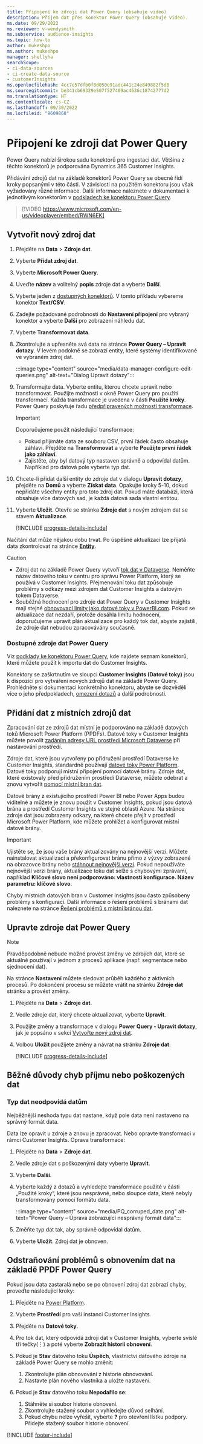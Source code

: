 ```yaml
---
title: Připojení ke zdroji dat Power Query (obsahuje video)
description: Příjem dat přes konektor Power Query (obsahuje video).
ms.date: 09/29/2022
ms.reviewer: v-wendysmith
ms.subservice: audience-insights
ms.topic: how-to
author: mukeshpo
ms.author: mukeshpo
manager: shellyha
searchScope:
- ci-data-sources
- ci-create-data-source
- customerInsights
ms.openlocfilehash: 4cc7e57dfb0f8d050e91adc441c24e849882f5d8
ms.sourcegitcommit: be341cb69329e507f527409ac4636c18742777d2
ms.translationtype: HT
ms.contentlocale: cs-CZ
ms.lasthandoff: 09/30/2022
ms.locfileid: "9609868"
---
```

# <a name="connect-to-a-power-query-data-source"></a>Připojení ke zdroji dat Power Query

Power Query nabízí širokou sadu konektorů pro ingestaci dat. Většina z těchto konektorů je podporována Dynamics 365 Customer Insights.

Přidávání zdrojů dat na základě konektorů Power Query se obecně řídí kroky popsanými v této části. V závislosti na použitém konektoru jsou však vyžadovány různé informace. Další informace naleznete v dokumentaci k jednotlivým konektorům v [podkladech ke konektoru Power Query](/power-query/connectors/).

> [!VIDEO https://www.microsoft.com/en-us/videoplayer/embed/RWN6EK]

## <a name="create-a-new-data-source"></a>Vytvořit nový zdroj dat

1. Přejděte na **Data** > **Zdroje dat**.

1. Vyberte **Přidat zdroj dat**.

1. Vyberte **Microsoft Power Query**.

1. Uveďte **název** a volitelný **popis** zdroje dat a vyberte **Další**.

1. Vyberte jeden z [dostupných konektorů](#available-power-query-data-sources). V tomto příkladu vybereme konektor **Text/CSV**.

1. Zadejte požadované podrobnosti do **Nastavení připojení** pro vybraný konektor a vyberte **Další** pro zobrazení náhledu dat.

1. Vyberte **Transformovat data**.

1. Zkontrolujte a upřesněte svá data na stránce **Power Query – Upravit dotazy**. V levém podokně se zobrazí entity, které systémy identifikované ve vybraném zdroj dat.

   :::image type="content" source="media/data-manager-configure-edit-queries.png" alt-text="Dialog Upravit dotazy":::

1. Transformujte data. Vyberte entitu, kterou chcete upravit nebo transformovat. Použijte možnosti v okně Power Query pro použití transformací. Každá transformace je uvedena v části **Použité kroky**. Power Query poskytuje řadu [předpřipravených možností transformace](/power-query/power-query-what-is-power-query#transformations).

   > [!IMPORTANT]
   > Doporučujeme použít následující transformace:
   >
   > - Pokud přijímáte data ze souboru CSV, první řádek často obsahuje záhlaví. Přejděte na **Transformovat** a vyberte **Použijte první řádek jako záhlaví**.
   > - Zajistěte, aby byl datový typ nastaven správně a odpovídal datům. Například pro datová pole vyberte typ dat.

1. Chcete-li přidat další entity do zdroje dat v dialogu **Upravit dotazy**, přejděte na **Domů** a vyberte **Získat data**. Opakujte kroky 5-10, dokud nepřidáte všechny entity pro toto zdroj dat. Pokud máte databázi, která obsahuje více datových sad, je každá datová sada vlastní entitou.

1. Vyberte **Uložit**. Otevře se stránka **Zdroje dat** s novým zdrojem dat se stavem **Aktualizace**.

   [!INCLUDE [progress-details-include](includes/progress-details-pane.md)]

Načítání dat může nějakou dobu trvat. Po úspěšné aktualizaci lze přijatá data zkontrolovat na stránce [**Entity**](entities.md).

> [!CAUTION]
>
> - Zdroj dat na základě Power Query vytvoří [tok dat v Dataverse](/power-query/dataflows/overview-dataflows-across-power-platform-dynamics-365). Neměňte název datového toku v centru pro správu Power Platform, který se používá v Customer Insights. Přejmenování toku dat způsobuje problémy s odkazy mezi zdrojem dat Customer Insights a datovým tokem Dataverse.
> - Souběžná hodnocení pro zdroje dat Power Query v Customer Insights mají stejné [obnovovací limity jako datové toky v PowerBI.com](/power-query/power-query-online-limits#refresh-limits). Pokud se aktualizace dat nezdaří, protože dosáhla limitu hodnocení, doporučujeme upravit plán aktualizace pro každý tok dat, abyste zajistili, že zdroje dat nebudou zpracovávány současně.

### <a name="available-power-query-data-sources"></a>Dostupné zdroje dat Power Query

Viz [podklady ke konektoru Power Query](/power-query/connectors/), kde najdete seznam konektorů, které můžete použít k importu dat do Customer Insights.

Konektory se zaškrtnutím ve sloupci **Customer Insights (Datové toky)** jsou k dispozici pro vytváření nových zdrojů dat na základě Power Query. Prohlédněte si dokumentaci konkrétního konektoru, abyste se dozvěděli více o jeho předpokladech, [omezení dotazů](/power-query/power-query-online-limits) a další podrobnosti.

## <a name="add-data-from-on-premises-data-sources"></a>Přidání dat z místních zdrojů dat

Zpracování dat ze zdrojů dat místní je podporováno na základě datových toků Microsoft Power Platform (PPDFs). Datové toky v Customer Insights můžete povolit [zadáním adresy URL prostředí Microsoft Dataverse](create-environment.md) při nastavování prostředí.

Zdroje dat, které jsou vytvořeny po přidružení prostředí Dataverse ke Customer Insights, standardně používají [datové toky Power Platform](/power-query/dataflows/overview-dataflows-across-power-platform-dynamics-365). Datové toky podporují místní připojení pomocí datové brány. Zdroje dat, které existovaly před přidružením prostředí Dataverse, můžete odebrat a znovu vytvořit [pomocí místní bran dat](/data-integration/gateway/service-gateway-app).

Datové brány z existujícího prostředí Power BI nebo Power Apps budou viditelné a můžete je znovu použít v Customer Insights, pokud jsou datová brána a prostředí Customer Insights ve stejné oblasti Azure. Na stránce zdroje dat jsou zobrazeny odkazy, na které chcete přejít v prostředí Microsoft Power Platform, kde můžete prohlížet a konfigurovat místní datové brány.

> [!IMPORTANT]
> Ujistěte se, že jsou vaše brány aktualizovány na nejnovější verzi. Můžete nainstalovat aktualizaci a překonfigurovat bránu přímo z výzvy zobrazené na obrazovce brány nebo [stáhnout nejnovější verzi](https://powerapps.microsoft.com/downloads/). Pokud nepoužíváte nejnovější verzi brány, aktualizace toku dat selže s chybovými zprávami, například **Klíčové slovo není podporováno: vlastnosti konfigurace. Název parametru: klíčové slovo**.
>
> Chyby místních datových bran v Customer Insights jsou často způsobeny problémy s konfigurací. Další informace o řešení problémů s bránami dat naleznete na stránce [Řešení problémů s místní bránou dat](/data-integration/gateway/service-gateway-tshoot).

## <a name="edit-power-query-data-sources"></a>Upravte zdroje dat Power Query

> [!NOTE]
> Pravděpodobně nebude možné provést změny ve zdrojích dat, které se aktuálně používají v jednom z procesů aplikace (např. segmentace nebo sjednocení dat).
>
> Na stránce **Nastavení** můžete sledovat průběh každého z aktivních procesů. Po dokončení procesu se můžete vrátit na stránku **Zdroje dat** stránku a provést změny.

1. Přejděte na **Data** > **Zdroje dat**.

1. Vedle zdroje dat, který chcete aktualizovat, vyberte **Upravit**.

1. Použijte změny a transformace v dialogu **Power Query - Upravit dotazy**, jak je popsáno v sekci [Vytvořte nový zdroj dat](#create-a-new-data-source).

1. Volbou **Uložit** použijete změny a návrat na stránku **Zdroje dat**.

   [!INCLUDE [progress-details-include](includes/progress-details-pane.md)]

## <a name="common-reasons-for-ingestion-errors-or-corrupt-data"></a>Běžné důvody chyb příjmu nebo poškozených dat

### <a name="data-type-does-not-match-data"></a>Typ dat neodpovídá datům

Nejběžnější neshoda typu dat nastane, když pole data není nastaveno na správný formát data.

Data lze opravit u zdroje a znovu je zpracovat. Nebo opravte transformaci v rámci Customer Insights. Oprava transformace:

1. Přejděte na **Data** > **Zdroje dat**.

1. Vedle zdroje dat s poškozenými daty vyberte **Upravit**.

1. Vyberte **Další**.

1. Vyberte každý z dotazů a vyhledejte transformace použité v části „Použité kroky“, které jsou nesprávné, nebo sloupce data, které nebyly transformovány pomocí formátu data.

   :::image type="content" source="media/PQ_corruped_date.png" alt-text="Power Query – Úprava zobrazující nesprávný formát data":::

1. Změňte typ dat tak, aby správně odpovídal datům.

1. Vyberte **Uložit**. Zdroj dat je obnoven.

## <a name="troubleshoot-ppdf-power-query-based-data-source-refresh-issues"></a>Odstraňování problémů s obnovením dat na základě PPDF Power Query

Pokud jsou data zastaralá nebo se po obnovení zdroj dat zobrazí chyby, proveďte následující kroky:

1. Přejděte na [Power Platform](https://make.powerapps.com).

1. Vyberte **Prostředí** pro vaši instanci Customer Insights.

1. Přejděte na **Datové toky**.

1. Pro tok dat, který odpovídá zdroji dat v Customer Insights, vyberte svislé tři tečky(&vellip;) a poté vyberte **Zobrazit historii obnovení**.

1. Pokud je **Stav** datového toku **Úspěch**, vlastnictví datového zdroje na základě Power Query se mohlo změnit:

   1. Zkontrolujte plán obnovování z historie obnovování.
   1. Nastavte plán nového vlastníka a uložte nastavení.

1. Pokud je **Stav** datového toku **Nepodařilo se**:

   1. Stáhněte si soubor historie obnovení.
   1. Zkontrolujte stažený soubor a vyhledejte důvod selhání.
   1. Pokud chybu nelze vyřešit, vyberte **?** pro otevření lístku podpory. Přidejte stažený soubor historie obnovení.


[!INCLUDE [footer-include](includes/footer-banner.md)]
